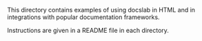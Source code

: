 This directory contains examples of using docslab in HTML and in integrations
with popular documentation frameworks.

Instructions are given in a README file in each directory.

